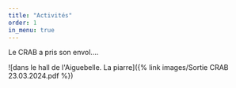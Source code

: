 ```yaml
---
title: "Activités"
order: 1
in_menu: true
---
```

Le CRAB a pris son envol....

![dans le hall de l'Aiguebelle. La piarre]({% link images/Sortie CRAB 23.03.2024.pdf %}) 